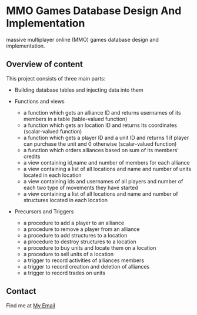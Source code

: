 # MMO Games Database Design And Implementation
massive multiplayer online (MMO) games database design and implementation.
## Overview of content
This project consists of three main parts:
* Building database tables and injecting data into them
* Functions and views
  * a function which gets an alliance ID and returns usernames of its members in a table (table-valued function)
  * a function which gets an location ID and returns its coordinates (scalar-valued function)
  * a function which gets a player ID and a unit ID and returns 1 if player can purchase the unit and 0 otherwise (scalar-valued function)
  * a function which orders alliances based on sum of its members' credits
  * a view containing id,name and number of members for each alliance
  * a view containing a list of all locations and name and number of units located in each location
  * a view containing  ids  and usernames of all players  and number of each two type of movements they have started
  * a view containing a list of all locations and name and number of structures located in each location

* Precursors and Triggers
  * a procedure to add a player to an alliance
  * a procedure to remove a player from an alliance
  * a procedure to add structures to a location
  * a procedure to destroy structures to a location
  * a procedure to buy units and locate them on a location
  * a procedure to sell units of a location
  * a trigger to record activities of alliances members
  * a trigger to record creation and deletion of alliances
  * a trigger to record trades on units

## Contact
Find me at [My Email](elitoulabin@gmail.com)

